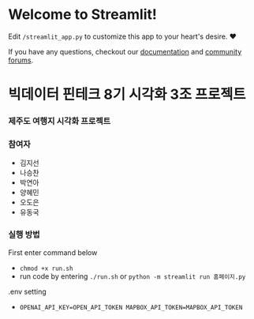 # Welcome to Streamlit!

Edit `/streamlit_app.py` to customize this app to your heart's desire. :heart:

If you have any questions, checkout our [documentation](https://docs.streamlit.io) and [community
forums](https://discuss.streamlit.io).

# 빅데이터 핀테크 8기 시각화 3조 프로젝트
### 제주도 여행지 시각화 프로젝트

### 참여자
- 김지선
- 나승찬
- 박연아
- 양혜민
- 오도은
- 유동국
  
### 실행 방법
First enter command below
- `chmod +x run.sh`
- run code by entering `./run.sh` or `python -m streamlit run 홈페이지.py`

.env setting
- `OPENAI_API_KEY=OPEN_API_TOKEN
MAPBOX_API_TOKEN=MAPBOX_API_TOKEN`